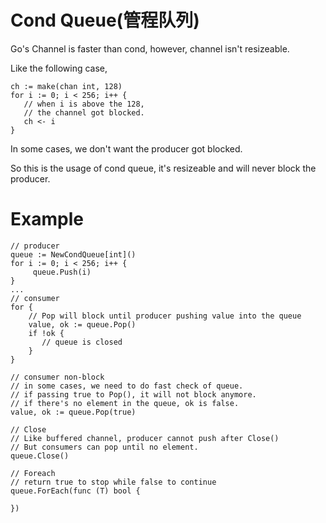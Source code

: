 # Cond Queue(管程队列)

Go's Channel is faster than cond, however, channel isn't resizeable.

Like the following case,
```
ch := make(chan int, 128)
for i := 0; i < 256; i++ {
   // when i is above the 128,
   // the channel got blocked.
   ch <- i
}
```

In some cases, we don't want the producer got blocked.

So this is the usage of cond queue, it's resizeable and will never block the producer.

# Example

```
// producer
queue := NewCondQueue[int]()
for i := 0; i < 256; i++ {
     queue.Push(i)
}
...
// consumer
for {
    // Pop will block until producer pushing value into the queue
    value, ok := queue.Pop()
    if !ok {
       // queue is closed
    }
}

// consumer non-block
// in some cases, we need to do fast check of queue.
// if passing true to Pop(), it will not block anymore.
// if there's no element in the queue, ok is false.
value, ok := queue.Pop(true)

// Close
// Like buffered channel, producer cannot push after Close()
// But consumers can pop until no element.
queue.Close()

// Foreach
// return true to stop while false to continue
queue.ForEach(func (T) bool {
   
})
```

